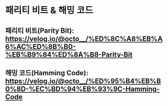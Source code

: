 # 패리티 비트 & 해밍 코드  
  
## 패리티 비트(Parity Bit): https://velog.io/@octo__/%ED%8C%A8%EB%A6%AC%ED%8B%B0-%EB%B9%84%ED%8A%B8-Parity-Bit  
  
## 해밍 코드(Hamming Code): https://velog.io/@octo__/%ED%95%B4%EB%B0%8D-%EC%BD%94%EB%93%9C-Hamming-Code  
  